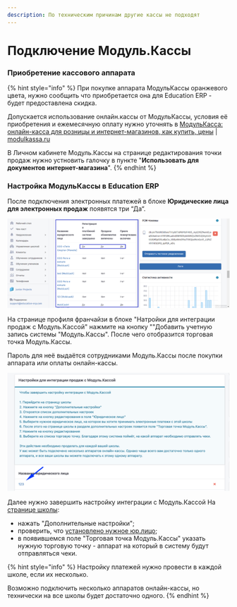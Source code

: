 ```yaml
---
description: По техническим причинам другие кассы не подходят
---
```


# Подключение Модуль.Кассы

### Приобретение кассового аппарата

{% hint style="info" %}
При покупке аппарата МодульКассы оранжевого цвета, нужно сообщить что приобретается она для Education ERP - будет предоставлена скидка.&#x20;

Допускается использование онлайн.кассы от MодульКассы, условия её приобретения и ежемесячную оплату нужно уточнять в <img src="https://modulkassa.ru/meta/apple-touch-icon.png" alt="" data-size="line">[МодульКасса: онлайн-касса для розницы и интернет-магазинов, как купить, цены](https://modulkassa.ru/) | [modulkassa.ru](https://modulkassa.ru/)

В Личном кабинете Модуль.Кассы на странице редактирования точки продаж нужно устновить галочку в пункте "**Использовать для документов интернет-магазина**".
{% endhint %}

### Настройка МодульКассы в Education ERP

После подключения электронных платежей в блоке **Юридические лица для электронных продаж** появятся три “Да“.

![](<../../.gitbook/assets/image (46).png>)

На странице профиля франчайзи в  блоке "Натройки для интеграции продаж с Модуль.Кассой" нажмите на кнопку ""Добавить учетную запись системы "Модуль.Кассы". После чего отобразится торговая точка Модуль.Кассы.&#x20;

Пароль для неё выдаётся сотрудниками Модуль.Кассы после покупки аппарата или оплаты онлайн-кассы.&#x20;

![](<../../.gitbook/assets/image (20) (1).png>)

Далее нужно завершить настройку интеграции с Модуль.Кассой На[ странице школы](../../nachalo-raboty/shkola/):

* нажать  "Дополнительные настройки";
* проверить, что [установлено нужное юр.лицо](../nastroika-priyoma-platezhei.md);
* в появившемся поле "Торговая точка Модуль.Кассы" указать нужную торговую точку - аппарат на который в систему будут отправляться чеки.

{% hint style="info" %}
Настройку платежей нужно провести в каждой школе, если их несколько.

Возможно подключить несколько аппаратов онлайн-кассы, но технически на все школы  будет достаточно одного.
{% endhint %}
